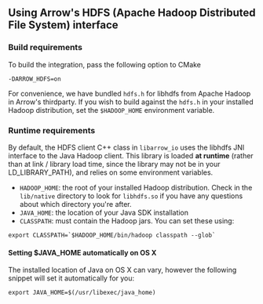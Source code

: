 ## Using Arrow's HDFS (Apache Hadoop Distributed File System) interface

### Build requirements

To build the integration, pass the following option to CMake

```shell
-DARROW_HDFS=on
```

For convenience, we have bundled `hdfs.h` for libhdfs from Apache Hadoop in
Arrow's thirdparty. If you wish to build against the `hdfs.h` in your installed
Hadoop distribution, set the `$HADOOP_HOME` environment variable.

### Runtime requirements

By default, the HDFS client C++ class in `libarrow_io` uses the libhdfs JNI
interface to the Java Hadoop client. This library is loaded **at runtime**
(rather than at link / library load time, since the library may not be in your
LD_LIBRARY_PATH), and relies on some environment variables.

* `HADOOP_HOME`: the root of your installed Hadoop distribution. Check in the
  `lib/native` directory to look for `libhdfs.so` if you have any questions
  about which directory you're after.
* `JAVA_HOME`: the location of your Java SDK installation
* `CLASSPATH`: must contain the Hadoop jars. You can set these using:

```shell
export CLASSPATH=`$HADOOP_HOME/bin/hadoop classpath --glob`
```

#### Setting $JAVA_HOME  automatically on OS X

The installed location of Java on OS X can vary, however the following snippet
will set it automatically for you:

```shell
export JAVA_HOME=$(/usr/libexec/java_home)
```
